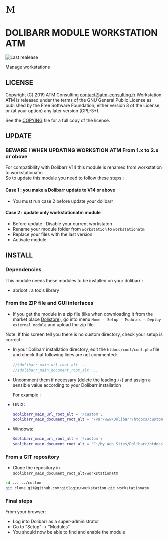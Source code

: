 ![WebHost logo](img/workstationatm.png)
# DOLIBARR MODULE WORKSTATION ATM
![Last realease](https://img.shields.io/github/v/release/ATM-Consulting/dolibarr_module_workstation)

Manage workstations

## LICENSE
Copyright (C) 2019 ATM Consulting <contact@atm-consulting.fr>
Workstation ATM is released under the terms of the GNU General Public License as published by the Free Software Foundation; either version 3 of the License, or (at your option) any later version (GPL-3+).

See the [COPYING](https://github.com/Dolibarr/dolibarr/blob/develop/COPYING) file for a full copy of the license.

## UPDATE

### BEWARE ! WHEN UPDATING WORKSTION ATM From 1.x to 2.x or obove

For compatibility with Dolibarr V14 this module is renamed from workstation to workstationatm  
So to update this module you need to follow these steps :

#### Case 1 : you make a Dolibarr update to V14 or above
- You must run case 2 before update your dolibarr

#### Case 2 : update only workstationatm module
- Before update : Disable your current workstaton
- Rename your module folder from `workstation` to `workstationatm`
- Replace your files with the last version
- Activate module

## INSTALL

### Dependencies

This module needs these modules to be installed on your dolibarr :
- abricot : a tools library

### From the ZIP file and GUI interfaces

- If you get the module in a zip file (like when downloading it from the market place [Dolistore](https://www.dolistore.com)), go into
  menu ```Home - Setup - Modules - Deploy external module``` and upload the zip file.


Note: If this screen tell you there is no custom directory, check your setup is correct:

- In your Dolibarr installation directory, edit the ```htdocs/conf/conf.php``` file and check that following lines are not commented:

    ```php
    //$dolibarr_main_url_root_alt ...
    //$dolibarr_main_document_root_alt ...
    ```

- Uncomment them if necessary (delete the leading ```//```) and assign a sensible value according to your Dolibarr installation

  For example :

 - UNIX:
     ```php
     $dolibarr_main_url_root_alt = '/custom';
     $dolibarr_main_document_root_alt = '/var/www/Dolibarr/htdocs/custom';
     ```

 - Windows:
     ```php
     $dolibarr_main_url_root_alt = '/custom';
     $dolibarr_main_document_root_alt = 'C:/My Web Sites/Dolibarr/htdocs/custom';
     ```

### From a GIT repository

- Clone the repository in ```$dolibarr_main_document_root_alt/workstationatm```

```sh
cd ....../custom
git clone git@github.com:gitlogin/workstation.git workstationatm
```

### <a name="final_steps"></a>Final steps

From your browser:

- Log into Dolibarr as a super-administrator
- Go to "Setup" -> "Modules"
- You should now be able to find and enable the module


